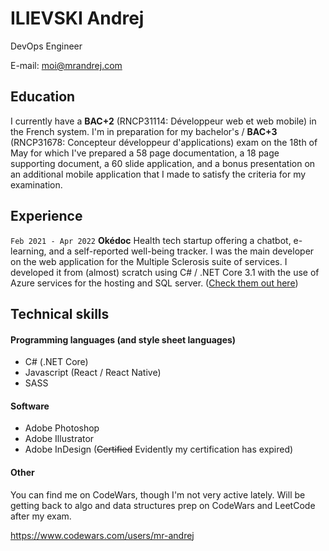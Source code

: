 # ILIEVSKI Andrej
DevOps Engineer

E-mail: moi@mrandrej.com

## Education
I currently have a **BAC+2** (RNCP31114: Développeur web et web mobile) in the French system. I'm in preparation for my bachelor's / **BAC+3** (RNCP31678: Concepteur développeur d'applications) exam on the 18th of May for which I've prepared a 58 page documentation, a 18 page supporting document, a 60 slide application, and a bonus presentation on an additional mobile application that I made to satisfy the criteria for my examination.

## Experience
`Feb 2021 - Apr 2022`
__Okédoc__ 
Health tech startup offering a chatbot, e-learning, and a self-reported well-being tracker. I was the main developer on the web application for the Multiple Sclerosis suite of services. I developed it from (almost) scratch using C# / .NET Core 3.1 with the use of Azure services for the hosting and SQL server. ([Check them out here](https://www.okedoc.fr/))

## Technical skills

#### Programming languages (and style sheet languages)
* C# (.NET Core)
* Javascript (React / React Native)
* SASS

#### Software
* Adobe Photoshop
* Adobe Illustrator
* Adobe InDesign (~~Certified~~ Evidently my certification has expired)

#### Other
You can find me on CodeWars, though I'm not very active lately. Will be getting back to algo and data structures prep on CodeWars and LeetCode after my exam.

https://www.codewars.com/users/mr-andrej
